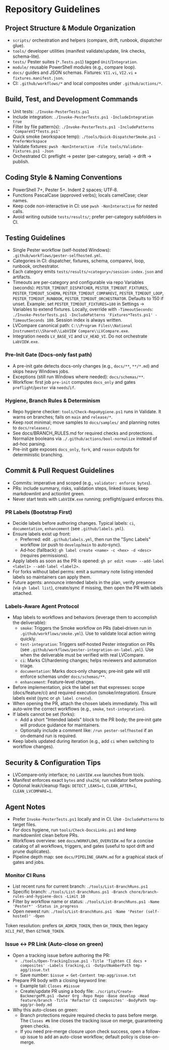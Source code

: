 # Repository Guidelines

## Project Structure & Module Organization

- `scripts/` orchestration and helpers (compare, drift, runbook, dispatcher glue).
- `tools/` developer utilities (manifest validate/update, link checks, schema-lite).
- `tests/` Pester suites (`*.Tests.ps1`) tagged `Unit`/`Integration`.
- `module/` reusable PowerShell modules (e.g., compare loop).
- `docs/` guides and JSON schemas. Fixtures: `VI1.vi`, `VI2.vi` + `fixtures.manifest.json`.
- CI: `.github/workflows/*` and local composites under `.github/actions/*`.

## Build, Test, and Development Commands

- Unit tests: `./Invoke-PesterTests.ps1`
- Include integration: `./Invoke-PesterTests.ps1 -IncludeIntegration true`
- Filter by file pattern(s): `./Invoke-PesterTests.ps1 -IncludePatterns 'CompareVI*Tests.ps1'`
- Quick smoke (workspace temp): `./tools/Quick-DispatcherSmoke.ps1 -PreferWorkspace`
- Validate fixtures: `pwsh -NonInteractive -File tools/Validate-Fixtures.ps1 -Json`
- Orchestrated CI: preflight → pester (per-category, serial) → drift → publish.

## Coding Style & Naming Conventions

- PowerShell 7+, Pester 5+. Indent 2 spaces; UTF‑8.
- Functions PascalCase (approved verbs); locals camelCase; clear names.
- Keep code non-interactive in CI: use `pwsh -NonInteractive` for nested calls.
- Avoid writing outside `tests/results/`; prefer per-category subfolders in CI.

## Testing Guidelines

- Single Pester workflow (self-hosted Windows): `.github/workflows/pester-selfhosted.yml`.
- Categories in CI: dispatcher, fixtures, schema, comparevi, loop, runbook, orchestrator.
- Each category emits `tests/results/<category>/session-index.json` and artifacts.
- Timeouts are per-category and configurable via repo Variables (seconds):
  `PESTER_TIMEOUT_DISPATCHER`, `PESTER_TIMEOUT_FIXTURES`, `PESTER_TIMEOUT_SCHEMA`,
  `PESTER_TIMEOUT_COMPAREVI`, `PESTER_TIMEOUT_LOOP`, `PESTER_TIMEOUT_RUNBOOK`,
  `PESTER_TIMEOUT_ORCHESTRATOR`. Defaults to 150 if unset.
  Example: set `PESTER_TIMEOUT_FIXTURES=180` in Settings → Variables to extend fixtures.
  Locally, override with `-TimeoutSeconds`:
  `./Invoke-PesterTests.ps1 -IncludePatterns 'Fixtures*Tests.ps1' -TimeoutSeconds 180`.
  Session index is always written.
- LVCompare canonical path: `C:\\Program Files\\National Instruments\\Shared\\LabVIEW Compare\\LVCompare.exe`.
- Integration needs `LV_BASE_VI` and `LV_HEAD_VI`. Do not orchestrate `LabVIEW.exe`.

### Pre-Init Gate (Docs-only fast path)

- A pre-init gate detects docs-only changes (e.g., `docs/**`, `**/*.md`) and skips heavy Windows jobs.
- Exceptions (still run Windows where needed): `docs/schemas/**`.
- Workflow: first job `pre-init` computes `docs_only` and gates `preflight`/`pester` via `needs`/`if`.

### Hygiene, Branch Rules & Determinism

- Repo hygiene checker: `tools/Check-RepoHygiene.ps1` runs in Validate. It warns on branches; fails on `main` and `release/*`.
- Keep root minimal; move samples to `docs/samples/` and planning notes to `docs/releases/`.
- See docs/BRANCH_RULES.md for required checks and protections. Normalize booleans via `./.github/actions/bool-normalize` instead of ad-hoc parsing.
- Pre-init gate exposes `docs_only`, `fork`, and `reason` outputs for deterministic branching.

## Commit & Pull Request Guidelines

- Commits: imperative and scoped (e.g., `validator: enforce bytes`).
- PRs: include summary, risks, validation steps, linked issues; keep markdownlint and actionlint green.
- Never start tests with `LabVIEW.exe` running; preflight/guard enforces this.

### PR Labels (Bootstrap First)

- Decide labels before authoring changes. Typical labels: `ci`, `documentation`, `enhancement` (see `.github/labels.yml`).
- Ensure labels exist up front:
  - Preferred: edit `.github/labels.yml`, then run the "Sync Labels" workflow (or push to `develop`/`main` to auto‑sync).
  - Ad‑hoc (fallback): `gh label create <name> -c <hex> -d <desc>` (requires permissions).
- Apply labels as soon as the PR is opened: `gh pr edit <num> --add-label <label1> --add-label <label2>`.
- For forks without label perms: emit a summary note listing intended labels so maintainers can apply them.
- Future agents: announce intended labels in the plan, verify presence (via `gh label list`), create/sync if missing, then open the PR with labels attached.

### Labels‑Aware Agent Protocol

- Map labels to workflows and behaviors (leverage them to accomplish the deliverable):
  - `smoke`: Triggers the Smoke workflow on PRs (label‑driven run in `.github/workflows/smoke.yml`). Use to validate local action wiring quickly.
  - `test-integration`: Triggers self‑hosted Pester integration on PRs (see `.github/workflows/pester-integration-on-label.yml`). Use when the deliverable must be verified with real LVCompare.
  - `ci`: Marks CI/hardening changes; helps reviewers and automation triage.
  - `documentation`: Marks docs‑only changes; pre‑init gate will still enforce schemas under `docs/schemas/**`.
  - `enhancement`: Feature‑level changes.
- Before implementation, pick the label set that expresses: scope (docs/feature/ci) and required execution (smoke/integration). Ensure labels exist (sync or `gh label create`).
- When opening the PR, attach the chosen labels immediately. This will auto‑wire the correct workflows (e.g., `smoke`, `test-integration`).
- If labels cannot be set (forks):
  - Add a short "Intended labels" block to the PR body; the pre‑init gate will produce guidance for maintainers.
  - Optionally include a comment like: `/run pester-selfhosted` if an on‑demand run is required.
- Keep labels updated during iteration (e.g., add `ci` when switching to workflow changes).

## Security & Configuration Tips

- LVCompare‑only interface; no `LabVIEW.exe` launches from tools.
- Manifest enforces exact `bytes` and `sha256`; run validator before pushing.
- Optional leak/cleanup flags: `DETECT_LEAKS=1`, `CLEAN_AFTER=1`, `CLEAN_LVCOMPARE=1`.

## Agent Notes

- Prefer `Invoke-PesterTests.ps1` locally and in CI. Use `-IncludePatterns` to target files.
- For docs hygiene, run `tools/Check-DocsLinks.ps1` and keep markdownlint clean before PRs.
- Workflows overview: see `docs/WORKFLOWS_OVERVIEW.md` for a concise catalog of all workflows, triggers, and gates (useful to spot drift and prune duplicates).
- Pipeline depth map: see `docs/PIPELINE_GRAPH.md` for a graphical stack of gates and jobs.


### Monitor CI Runs

- List recent runs for current branch: `./tools/List-BranchRuns.ps1`
- Specific branch: `./tools/List-BranchRuns.ps1 -Branch chore/branch-rules-and-hygiene-docs -Limit 10`
- Filter by workflow name or status: `./tools/List-BranchRuns.ps1 -Name 'Pester*' -Status in_progress`
- Open newest run: `./tools/List-BranchRuns.ps1 -Name 'Pester (self-hosted)' -Open`

Token resolution: prefers `GH_ADMIN_TOKEN`, then `GH_TOKEN`, then legacy `XCLI_PAT`, then `GITHUB_TOKEN`.


### Issue ↔ PR Link (Auto-close on green)

- Open a tracking issue before authoring the PR:
  - `./tools/Open-TrackingIssue.ps1 -Title 'Tighten CI docs + composites' -Labels tracking,ci -OutputNumberPath tmp-agg/issue.txt`
  - Save number: `$issue = Get-Content tmp-agg/issue.txt`
- Prepare PR body with a closing keyword line:
  - Example tail: `Closes #$issue`
  - Create/update PR using a body file: `./scripts/Create-BackmergePR.ps1 -Owner Org -Repo Repo -Base develop -Head feature/branch -Title 'Refactor CI composites' -BodyPath tmp-agg/pr-body.md`
- Why this auto-closes on green:
  - Branch protections require required checks to pass before merge. The `Closes #N` line closes the tracking issue on merge, guaranteeing green checks.
  - If you need pre-merge closure upon check success, open a follow-up issue to add an auto-close workflow; default policy is close-on-merge.




